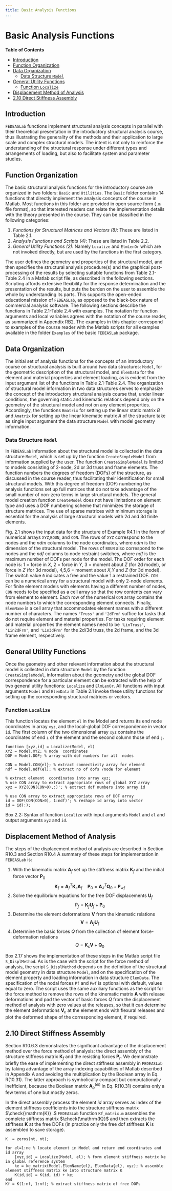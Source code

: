 ```yaml
---
title: Basic Analysis Functions
...
```


<h1>Basic Analysis Functions</h1>

**Table of Contents**

- [Introduction](#introduction)
- [Function Organization](#function-organization)
- [Data Organization](#data-organization)
  - [Data Structure `Model`](#data-structure-model)
- [General Utility Functions](#general-utility-functions)
  - [Function `Localize`](#function-localize)
- [Displacement Method of Analysis](#displacement-method-of-analysis)
- [2.10 Direct Stiffness Assembly](#210-direct-stiffness-assembly)

## Introduction

`FEDEASLab` functions implement structural analysis concepts in parallel with their theoretical presentation in the introductory structural analysis course, thus illustrating the generality of the methods and their application to large scale and complex structural models. The intent is not only to reinforce the understanding of the structural response under different types and arrangements of loading, but also to facilitate system and parameter studies.

## Function Organization

The basic structural analysis functions for the introductory course are organized in two folders: `Basic` and `Utilities`. The `Basic` folder contains 14 functions that directly implement the analysis concepts of the course in Matlab. Most functions in this folder are provided in open source form (`.m` file format), so that interested readers can relate the implementation details with the theory presented in the course. They can be classified in the following categories:

1. *Functions for Structural Matrices and Vectors (8)*:  These are listed in Table 2.1.
2. *Analysis Functions and Scripts (4)*: These are listed in Table 2.2.
3. *General Utility Functions (2)*: Namely `Localize` and `ElmLenOr` which are not invoked directly, but are used by the functions in the first category.

The user defines the geometry and properties of the structural model, and then specifies the structural analysis procedure(s) and the graphical post-processing of the results by selecting suitable functions from Table  2.1-Table  2.4  in  a Matlab script  file,  as  described  in  the  following  sections.  Scripting  affords extensive  flexibility  for  the  response  determination  and  the  presentation  of  the  results,  but  puts  the burden  on  the  user  to  assemble  the  whole  by  understanding  its  parts.  This  supports  the  open-ended educational mission of `FEDEASLab`, as opposed to the black-box nature of commercial analysis software. The following sections describe the functions in Table 2.1-Table 2.4 with examples. The notation for function  arguments  and  local  variables  agrees  with  the  notation  of  the  course  reader,  as  summarized in Appendix RB2. The examples in this chapter correspond to examples of the course reader with the Matlab scripts for all examples available in the folder `Examples` of the basic `FEDEASLab` package.

## Data Organization

The initial set of analysis functions for the concepts of an introductory course on structural analysis is built around two data structures: `Model`, for the geometric description of the structural model, and `ElemData` for  the  element  and  material  properties  and  element  loading,  as  is  evident  from  the  input argument list of the functions in Table 2.1-Table 2.4. The organization of structural model information in two data structures serves to emphasize the concept of the introductory structural analysis course that, under linear conditions, the governing static and kinematic relations depend only on the geometry of  the  structural  model  and  not  on  any  element  properties.  Accordingly,  the  functions `Bmatrix` for setting up the linear static matrix $B$ and `Amatrix` for setting up the linear kinematic matrix $A$ of the structure take as single input argument the data structure `Model` with model geometry information.

### Data Structure `Model`

In `FEDEASLab` information about the structural model is collected in the data structure `Model`, which is  set  up  by  the  function `CreateSimpleModel` from  information  supplied  by  the  user.  The  function `CreateSimpleModel` is limited to models consisting of 2-node, 2d or 3d truss and frame elements. The function  numbers  the  degrees  of  freedom  (DOFs)  of  the  structure,  as  discussed  in  the  course  reader, thus  facilitating  their  identification  for  small  structural  models.  With  this  degree  of  freedom  (DOF) numbering the analysis functions set up full matrices that do not take advantage of the small number of non-zero terms in large structural models. The general model creation function `CreateModel` does not have limitations on element type and uses a DOF numbering scheme that minimizes the storage of structure matrices. The use of sparse matrices with minimum storage is essential for the analysis of large structural models with 2d and 3d finite elements.

Fig. 2.1 shows the input data for the structure of Example R4.1 in the form of numerical arrays `XYZ`,`BOUN`, and `CON`. The rows of `XYZ` correspond to the nodes and the *ndm* columns to the node coordinates, where *ndm* is the dimension of the structural model. The rows of `BOUN` also correspond to the nodes and the *ndf* columns to node restraint switches, where *ndf* is the maximum number of DOFs per node for the model. The DOF order for each node is: 1 = force in $X$, 2 = force in $Y$, 3 = moment about $Z$ (for 2d model), or force in $Z$ (for 3d model), 4,5,6 = moment about $X$,$Y$ and $Z$ (for 3d model). The switch value `0` indicates a free and the value 1 a restrained DOF. `CON` can be a numerical array for a structural model with only 2-node elements. For finite element models with elements having a different number of nodes, `CON` needs to be specified as a cell array so that the row contents can vary from element to element. Each row of the numerical `CON` array contains the node numbers to which the corresponding element connects. Finally, `ElemName` is a cell array that accommodates element names with a different number of characters. The names `'Truss'` and `'2dFrm'` suffice for tasks that do not require element and material properties. For tasks requiring element and material properties the element names need to be `'LinTruss'`, `'Lin2dFrm'`, and `'Lin3dFrm'` for the 2d/3d truss, the 2d frame, and the 3d frame element, respectively.

## General Utility Functions

Once the geometry and other relevant information about the structural model is collected in data structure `Model` by the function `CreateSimpleModel`, information about the geometry and the global DOF  correspondence  for  a  particular  element  can  be  extracted  with  the  help  of  two  general  utility functions: `Localize` and `ElmLenOr`. All functions with input arguments `Model` and `ElemData` in Table 2.1 invoke these utility functions for setting up the corresponding structural matrices or vectors.

### Function `Localize`

This function locates the element `el` in the Model and returns its end node coordinates in array `xyz`, and the local-global DOF correspondence in vector `id`. The first column of the two dimensional array `xyz` contains the coordinates of end `i` of the element and the second column those of end `j`.

```{.matlab}
function [xyz,id] = Localize(Model, el)
XYZ = Model.XYZ; % node  coordinates
DOF = Model.DOF; % array with dof numbers for all  nodes

CON = Model.CON{el}; % extract connectivity array for element
ndf = Model.ndf(el); % extract no of dofs /node for element

% extract element  coordinates into array xyz;
% use CON array to extract appropriate rows of global XYZ array
xyz = XYZ(CON(CON>0),:)'; % extract dof numbers into array id

% use CON array to extract appropriate rows of DOF array
id = DOF(CON(CON>0), 1:ndf)'; % reshape id array into vector
id = id(:);
```

Box 2.2: Syntax of function `Localize` with input arguments `Model` and `el` and output arguments `xyz` and `id`.

## Displacement Method of Analysis

The steps of the displacement method of analysis are described in Section $\mathrm{R} 10.3$ and Section $\mathrm{R} 10.4$
A summary of these steps for implementation in `FEDEASLab` is:

1. With the kinematic matrix $\mathbf{A}_{f}$ set up the stiffness matrix $\mathbf{K}_{f}$ and the initial force vector $\boldsymbol{P}_{0}$
$$
\mathbf{K}_{f}=\mathbf{A}_{f}^{T} \mathbf{K}_{s} \mathbf{A}_{f} \quad \boldsymbol{P}_{0}=\mathbf{A}_{J}^{T} \boldsymbol{Q}_{0}+\boldsymbol{P}_{w f}
$$
2. Solve the equilibrium equations for the free DOF displacements $\boldsymbol{U}_{f}$
$$
P_{f}=\mathbf{K}_{f} \boldsymbol{U}_{f}+\boldsymbol{P}_{0}
$$
3. Determine the element deformations $\boldsymbol{V}$ from the kinematic relations
$$
\boldsymbol{V}=\mathbf{A}_{f} \boldsymbol{U}_{f}
$$
4. Determine the basic forces $Q$ from the collection of element force-deformation relations
$$
Q=\mathbf{K}_{s} \boldsymbol{V}+\boldsymbol{Q}_{0}
$$

Box 2.17 shows the implementation of these steps in the Matlab script file `S_DisplMethod`.
As is the case with the script for the force method of analysis, the script `S_DisplMethod` depends on the definition of the structural model geometry in data structure `Model`, and on the specification of the element property and loading information in data structure `ElemData`. The specification of the
nodal forces `Pf` and `Pwf` is optional with default, values equal to zero. The script uses the same auxiliary
functions as the script for the force method to remove the rows of the kinematic matrix $\mathbf{A}$ with release
deformations and pad the vector of basic forces $Q$ from the displacement method of analysis with zero
values at the releases, so that it can determine the element deformations $\boldsymbol{V}_{\varepsilon}$ at the element ends with flexural releases and plot the deformed shape of the corresponding element, if required.


## 2.10 Direct Stiffness Assembly

Section $\mathrm{R} 10.6 .3$ demonstrates the significant advantage of the displacement method over the force
method of analysis: the direct assembly of the structure stiffness matrix $\mathbf{K}_{f}$ and the resisting forces $\boldsymbol{P}_{r}$.
We demonstrate briefly the ease of implementing the direct stiffness assembly in `FEDEASLab` by taking advantage of the array indexing capabilities of Matlab described in Appendix $\mathrm{A}$ and avoiding the
multiplication by the Boolean array in Eq. $\mathrm{R}(10.31) .$ The latter approach is symbolically compact but computationally inefficient, because the Boolean matrix $\mathbf{A}_{b}^{(e l)}$ in Eq. $\mathrm{R}(10.31)$ contains only a few terms of one but mostly zeros.

In the direct assembly process the element $i d$ array serves as index of the element stiffness coefficients into the structure stiffness matrix $\check{\mathrm{K}} .$ `FEDEASLab` function `Kf_matrix.m` assembles the complete stiffness
matrix $\check{\mathrm{K}}$ and then extracts the stiffness $\mathbf{K}$ at the free DOFs (in practice only the free dof stiffness $\mathbf{K}$ is assembled to save storage).

```{.matlab}
K  = zeros(nt, nt);

for el=1:ne % locate element in Model and return end coordinates and id array
    [xyz,id] = Localize(Model, el); % form element stiffness matrix ke in global reference system
    ke = ke_matrix(Model.ElemName{el}, ElemData{el}, xyz); % assemble element stiffness matrix ke into structure matrix K
    K(id,id) = K(id, id) + ke;
end
Kf = K(1:nf, 1:nf); % extract stiffness matrix of free DOFs
```

